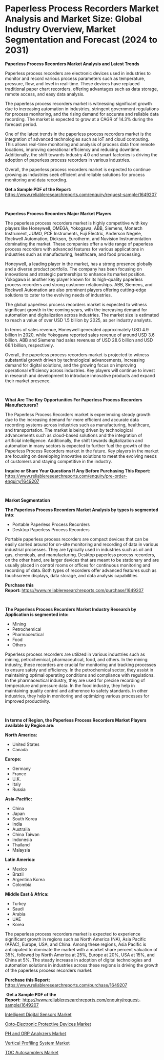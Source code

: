 <p><h1>Paperless Process Recorders Market Analysis and Market Size: Global Industry Overview, Market Segmentation and Forecast (2024 to 2031)</h1></p><p><strong>Paperless Process Recorders Market Analysis and Latest Trends</strong></p>
<p><p>Paperless process recorders are electronic devices used in industries to monitor and record various process parameters such as temperature, pressure, flow, and level in real-time. These devices have replaced traditional paper chart recorders, offering advantages such as data storage, remote access, and easy data analysis.</p><p>The paperless process recorders market is witnessing significant growth due to increasing automation in industries, stringent government regulations for process monitoring, and the rising demand for accurate and reliable data recording. The market is expected to grow at a CAGR of 14.3% during the forecast period.</p><p>One of the latest trends in the paperless process recorders market is the integration of advanced technologies such as IoT and cloud computing. This allows real-time monitoring and analysis of process data from remote locations, improving operational efficiency and reducing downtime. Additionally, the shift towards Industry 4.0 and smart factories is driving the adoption of paperless process recorders in various industries.</p><p>Overall, the paperless process recorders market is expected to continue growing as industries seek efficient and reliable solutions for process monitoring and data recording.</p></p>
<p><strong>Get a Sample PDF of the Report:&nbsp;</strong> <a href="https://www.reliableresearchreports.com/enquiry/request-sample/1649207">https://www.reliableresearchreports.com/enquiry/request-sample/1649207</a></p>
<p>&nbsp;</p>
<p><strong>Paperless Process Recorders Major Market Players</strong></p>
<p><p>The paperless process recorders market is highly competitive with key players like Honeywell, OMEGA, Yokogawa, ABB, Siemens, Monarch Instrument, JUMO, PCE Instruments, Fuji Electric, Anderson Negele, Rockwell Automation, Dickson, Eurotherm, and Nuvision Instrumentation dominating the market. These companies offer a wide range of paperless process recorders with advanced features for various applications in industries such as manufacturing, healthcare, and food processing.</p><p>Honeywell, a leading player in the market, has a strong presence globally and a diverse product portfolio. The company has been focusing on innovations and strategic partnerships to enhance its market position. Yokogawa is another key player known for its high-quality paperless process recorders and strong customer relationships. ABB, Siemens, and Rockwell Automation are also prominent players offering cutting-edge solutions to cater to the evolving needs of industries.</p><p>The global paperless process recorders market is expected to witness significant growth in the coming years, with the increasing demand for automation and digitalization across industries. The market size is estimated to reach a value of over USD 1.5 billion by 2025, as per industry analysts.</p><p>In terms of sales revenue, Honeywell generated approximately USD 4.9 billion in 2020, while Yokogawa reported sales revenue of around USD 3.6 billion. ABB and Siemens had sales revenues of USD 28.6 billion and USD 66.1 billion, respectively.</p><p>Overall, the paperless process recorders market is projected to witness substantial growth driven by technological advancements, increasing demand for digital solutions, and the growing focus on improving operational efficiency across industries. Key players will continue to invest in research and development to introduce innovative products and expand their market presence.</p></p>
<p>&nbsp;</p>
<p><strong>What Are The Key Opportunities For Paperless Process Recorders Manufacturers?</strong></p>
<p><p>The Paperless Process Recorders market is experiencing steady growth due to the increasing demand for more efficient and accurate data recording systems across industries such as manufacturing, healthcare, and transportation. The market is being driven by technological advancements such as cloud-based solutions and the integration of artificial intelligence. Additionally, the shift towards digitalization and automation in many sectors is expected to further fuel the growth of the Paperless Process Recorders market in the future. Key players in the market are focusing on developing innovative solutions to meet the evolving needs of customers and staying competitive in the industry.</p></p>
<p><strong>Inquire or Share Your Questions If Any Before Purchasing This Report:</strong> <a href="https://www.reliableresearchreports.com/enquiry/pre-order-enquiry/1649207">https://www.reliableresearchreports.com/enquiry/pre-order-enquiry/1649207</a></p>
<p>&nbsp;</p>
<p><strong>Market Segmentation</strong></p>
<p><strong>The Paperless Process Recorders Market Analysis by types is segmented into:</strong></p>
<p><ul><li>Portable Paperless Process Recorders</li><li>Desktop Paperless Process Recorders</li></ul></p>
<p><p>Portable paperless process recorders are compact devices that can be easily carried around for on-site monitoring and recording of data in various industrial processes. They are typically used in industries such as oil and gas, chemicals, and manufacturing. Desktop paperless process recorders, on the other hand, are larger devices that are meant to be stationary and are usually placed in control rooms or offices for continuous monitoring and recording of data. Both types of recorders offer advanced features such as touchscreen displays, data storage, and data analysis capabilities.</p></p>
<p><strong>Purchase this Report:&nbsp;</strong><a href="https://www.reliableresearchreports.com/purchase/1649207">https://www.reliableresearchreports.com/purchase/1649207</a></p>
<p>&nbsp;</p>
<p><strong>The Paperless Process Recorders Market Industry Research by Application is segmented into:</strong></p>
<p><ul><li>Mining</li><li>Petrochemical</li><li>Pharmaceutical</li><li>Food</li><li>Others</li></ul></p>
<p><p>Paperless process recorders are utilized in various industries such as mining, petrochemical, pharmaceutical, food, and others. In the mining industry, these recorders are crucial for monitoring and tracking processes to ensure safety and efficiency. In the petrochemical sector, they assist in maintaining optimal operating conditions and compliance with regulations. In the pharmaceutical industry, they are used for precise recording of temperature and pressure data. In the food industry, they help in maintaining quality control and adherence to safety standards. In other industries, they help in monitoring and optimizing various processes for improved productivity.</p></p>
<p>&nbsp;</p>
<p><strong>In terms of Region, the Paperless Process Recorders Market Players available by Region are:</strong></p>
<p>
    <p> <strong> North America: </strong>
        <ul>
            <li>United States</li>
            <li>Canada</li>
        </ul>
        </p> 
    <p> <strong> Europe: </strong>
        <ul>
            <li>Germany</li>
            <li>France</li>
            <li>U.K.</li>
            <li>Italy</li>
            <li>Russia</li>
        </ul>
        </p> 
    <p> <strong> Asia-Pacific: </strong>
        <ul>
            <li>China</li>
            <li>Japan</li>
            <li>South Korea</li>
            <li>India</li>
            <li>Australia</li>
            <li>China Taiwan</li>
            <li>Indonesia</li>
            <li>Thailand</li>
            <li>Malaysia</li>
        </ul>
        </p> 
    <p> <strong> Latin America: </strong>
        <ul>
            <li>Mexico</li>
            <li>Brazil</li>
            <li>Argentina Korea</li>
            <li>Colombia</li>
        </ul>
        </p> 
    <p> <strong> Middle East & Africa: </strong>
        <ul>
            <li>Turkey</li>
            <li>Saudi</li>
            <li>Arabia</li>
            <li>UAE</li>
            <li>Korea</li>
        </ul>
    </p>
    </p>
<p><p>The paperless process recorders market is expected to experience significant growth in regions such as North America (NA), Asia Pacific (APAC), Europe, USA, and China. Among these regions, Asia Pacific is anticipated to dominate the market with a market share percent valuation of 35%, followed by North America at 25%, Europe at 20%, USA at 15%, and China at 5%. The steady increase in adoption of digital technologies and automation solutions in industries across these regions is driving the growth of the paperless process recorders market.</p></p>
<p><strong>Purchase this Report: </strong><a href="https://www.reliableresearchreports.com/purchase/1649207">https://www.reliableresearchreports.com/purchase/1649207</a></p>
<p>&nbsp;<strong>Get a Sample PDF of the Report:&nbsp;&nbsp;</strong><a href="https://www.reliableresearchreports.com/enquiry/request-sample/1649207">https://www.reliableresearchreports.com/enquiry/request-sample/1649207</a></p>
<p><strong></strong></p>
<p><p><a href="https://github.com/luckyshygirl/Market-Research-Report-List-3/blob/main/intelligent-digital-sensors-market.md">Intelligent Digital Sensors Market</a></p><p><a href="https://github.com/vimar16th/Market-Research-Report-List-3/blob/main/opto-electronic-protective-devices-market.md">Opto-Electronic Protective Devices Market</a></p><p><a href="https://github.com/pgtimber/Market-Research-Report-List-1/blob/main/ph-and-orp-analyzers-market.md">PH and ORP Analyzers Market</a></p><p><a href="https://github.com/markusgodoy/Market-Research-Report-List-2/blob/main/vertical-profiling-system-market.md">Vertical Profiling System Market</a></p><p><a href="https://github.com/arionmp/Market-Research-Report-List-2/blob/main/toc-autosamplers-market.md">TOC Autosamplers Market</a></p></p>